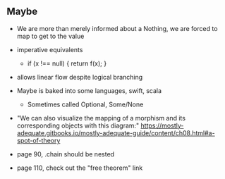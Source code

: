 ## Maybe

- We are more than merely informed about a Nothing, we are forced to map to get to the value
- imperative equivalents
  - if (x !== null) { return f(x); }
- allows linear flow despite logical branching
- Maybe is baked into some languages, swift, scala
  - Sometimes called Optional, Some/None
- "We can also visualize the mapping of a morphism and its corresponding objects with this diagram:" https://mostly-adequate.gitbooks.io/mostly-adequate-guide/content/ch08.html#a-spot-of-theory


- page 90, .chain should be nested
- page 110, check out the "free theorem" link

